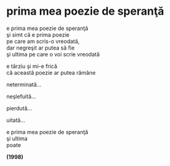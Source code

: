 # prima mea poezie de speranţă

e prima mea poezie de speranţă  
şi simt că e prima poezie  
pe care am scris-o vreodată,  
dar negreşit ar putea să fie  
şi ultima pe care o voi scrie vreodată  

e târziu şi mi-e frică  
că această poezie ar putea rămâne  

neterminată...  

neşlefuită...  

pierdută...  

uitată...  

e prima mea poezie de speranţă  
şi ultima  
poate  

**(1998)**